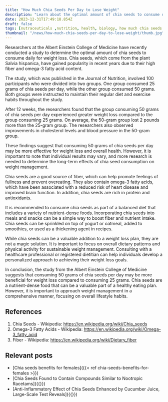 ```yaml
---
title: "How Much Chia Seeds Per Day to Lose Weight"
description: "Learn about the optimal amount of chia seeds to consume daily for weight loss and overall health."
date: 2023-12-31T17:49:18.854Z
draft: false
tags: [nutraceuticals ,nutrition, health, biology, how much chia seeds per day to lose weight, chia seed how much to eat per day, chia seeds how much a day, chia seeds how much daily, how many chia seeds a day,how many chia seeds in a day, how many chia seeds per day for weight loss, how many chia seeds is too much, how many teaspoons of chia seeds per day, how many tablespoon of chia seeds per day, how much chia daily, how much chia is too much, how much chia seed is too much]
thumbnail: "/news/how-much-chia-seeds-per-day-to-lose-weight/thumb.jpg"
---
```


Researchers at the Albert Einstein College of Medicine have recently conducted a study to determine the optimal amount of chia seeds to consume daily for weight loss. Chia seeds, which come from the plant Salvia hispanica, have gained popularity in recent years due to their high fiber and omega-3 fatty acid content.

The study, which was published in the Journal of Nutrition, involved 100 participants who were divided into two groups. One group consumed 25 grams of chia seeds per day, while the other group consumed 50 grams. Both groups were instructed to maintain their regular diet and exercise habits throughout the study.

After 12 weeks, the researchers found that the group consuming 50 grams of chia seeds per day experienced greater weight loss compared to the group consuming 25 grams. On average, the 50-gram group lost 2 pounds more than the 25-gram group. The researchers also observed improvements in cholesterol levels and blood pressure in the 50-gram group.

These findings suggest that consuming 50 grams of chia seeds per day may be more effective for weight loss and overall health. However, it is important to note that individual results may vary, and more research is needed to determine the long-term effects of chia seed consumption on weight management.

Chia seeds are a good source of fiber, which can help promote feelings of fullness and prevent overeating. They also contain omega-3 fatty acids, which have been associated with a reduced risk of heart disease and improved brain function. In addition, chia seeds are rich in protein and antioxidants.

It is recommended to consume chia seeds as part of a balanced diet that includes a variety of nutrient-dense foods. Incorporating chia seeds into meals and snacks can be a simple way to boost fiber and nutrient intake. Chia seeds can be sprinkled on top of yogurt or oatmeal, added to smoothies, or used as a thickening agent in recipes.

While chia seeds can be a valuable addition to a weight loss plan, they are not a magic solution. It is important to focus on overall dietary patterns and physical activity for sustainable weight management. Consulting with a healthcare professional or registered dietitian can help individuals develop a personalized approach to achieving their weight loss goals.

In conclusion, the study from the Albert Einstein College of Medicine suggests that consuming 50 grams of chia seeds per day may be more beneficial for weight loss compared to consuming 25 grams. Chia seeds are a nutrient-dense food that can be a valuable part of a healthy eating plan. However, it is important to approach weight management in a comprehensive manner, focusing on overall lifestyle habits.

## References
1. Chia Seeds - Wikipedia: https://en.wikipedia.org/wiki/Chia_seeds
2. Omega-3 Fatty Acids - Wikipedia: https://en.wikipedia.org/wiki/Omega-3_fatty_acid
3. Fiber - Wikipedia: https://en.wikipedia.org/wiki/Dietary_fiber

## Relevant posts

* [Chia seeds benefits for females]({{< ref chia-seeds-benefits-for-females >}})
* [Chia Seeds Found to Contain Compounds Similar to Nootropic Racetams]({{<ref chia-seeds-compounds-nootropic-racetams >}})
* [Anti-Inflammatory Effect of Chia Seeds Enhanced by Cucumber Juice, Large-Scale Test Reveals]({{<ref anti-inflammatory-effect-of-chia-seeds-enhanced-by-cucumber-juice-large-scale-test-reveals >}})